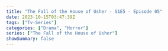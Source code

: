```yaml
---
title: "The Fall of the House of Usher - S1E5 - Episode 05"
date: 2023-10-15T03:47:39Z
tags: ["Tv-Series"]
categories: ["Drama", "Horror"]
series: ["The Fall of the House of Usher"]
showSummary: false
---
```


  <mux-player stream-type="on-demand"
  src="https://kp3d-my.sharepoint.com/personal/ryoo_kp3d_onmicrosoft_com/_layouts/15/download.aspx?share=EeNQAvRIq1FMjd500sAkwpABRQe-j6Kyd420-nl0O0CR2A" prefer-playback="mse" controls>
  </mux-player>
  
  
  <script src="https://cdn.jsdelivr.net/npm/@mux/mux-player"></script>
  
 <script type="application/ld+json">
 {
  "@context": "https://schema.org/",
  "@type": "VideoObject",
  "name": "The Fall of the House of Usher - S1E5 - Episode 05",
  "contentUrl": "https://stream.mux.com/dQMm32JDeXSjX02kYzCFKguIOfoRVmzUuVaWrtjFsuRo.m3u8",
  "thumbnailUrl": "https://www.themoviedb.org/t/p/original/3VopZH8XBS8OM2kDAUuVvYly52N.jpg?width=314&fit_mode=preserve&time=25",
  "uploadDate": "2023-10-15T03:47:39Z",
}

</script>